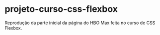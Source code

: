 # projeto-curso-css-flexbox
Reprodução da parte inicial da página do HBO Max feita no curso de CSS Flexbox.
